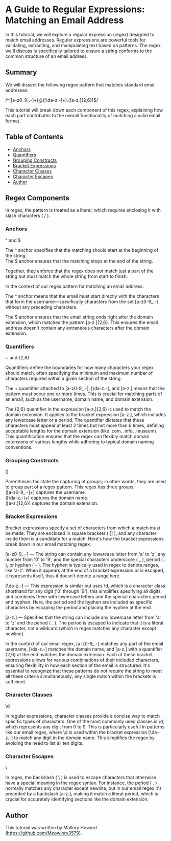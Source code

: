 # A Guide to Regular Expressions: Matching an Email Address

In this tutorial, we will explore a regular expression (regex) designed to match email addresses. Regular expressions are powerful tools for validating, extracting, and manipulating text based on patterns. The regex we'll discuss is specifically tailored to ensure a string conforms to the common structure of an email address.

## Summary

We will dissect the following regex pattern that matches standard email addresses:    

/^([a-z0-9_\.-]+)@([\da-z\.-]+)\.([a-z\.]{2,6})$/  

This tutorial will break down each component of this regex, explaining how each part contributes to the overall functionality of matching a valid email format.  

## Table of Contents

- [Anchors](#anchors)
- [Quantifiers](#quantifiers)
- [Grouping Constructs](#grouping-constructs)
- [Bracket Expressions](#bracket-expressions)
- [Character Classes](#character-classes)
- [Character Escapes](#character-escapes)
- [Author](#author)

## Regex Components
In regex, the pattern is treated as a literal, which requires enclosing it with slash characters ( / ).

### Anchors
^ and $

The ^ anchor specifies that the matching should start at the beginning of the string.  
The $ anchor ensures that the matching stops at the end of the string.  

Together, they enforce that the regex does not match just a part of the string but must match the whole string from start to finish.  

In the context of our regex pattern for matching an email address:  

The ^ anchor means that the email must start directly with the characters that form the username—specifically characters from the set [a-z0-9_\.-] without any preceding characters.      

The $ anchor ensures that the email string ends right after the domain extension, which matches the pattern [a-z\.]{2,6}. This ensures the email address doesn't contain any extraneous characters after the domain extension.  

### Quantifiers
\+ and {2,6}

Quantifiers define the boundaries for how many characters your regex should match, often specifying the minimum and maximum number of characters required within a given section of the string.  

The + quantifier attached to [a-z0-9_\.-], [\da-z\.-], and [a-z\.] means that the pattern must occur one or more times. This is crucial for matching parts of an email, such as the username, domain name, and domain extension.  

The {2,6} quantifier in the expression [a-z\.]{2,6} is used to match the domain extension. It applies to the bracket expression [a-z\.], which includes any lowercase letter or a period. The quantifier dictates that these characters must appear at least 2 times but not more than 6 times, defining acceptable lengths for the domain extension (like .com, .info, .museum). This quantification ensures that the regex can flexibly match domain extensions of various lengths while adhering to typical domain naming conventions.  

### Grouping Constructs
()

Parentheses facilitate the capturing of groups; in other words, they are used to group part of a regex pattern. This regex has three groups:  
([a-z0-9_\.-]+) captures the username.  
([\da-z\.-]+) captures the domain name.  
([a-z\.]{2,6}) captures the domain extension.  

### Bracket Expressions

Bracket expressions specify a set of characters from which a match must be made. They are enclosed in square brackets ( [] ), and any character inside them is a candidate for a match. Here's how the bracket expressions break down in our email matching regex:  

[a-z0-9_\.-] — The string can contain any lowercase letter from 'a' to 'z', any number from '0' to '9', and the special characters underscore ( _ ), period ( . ), or hyphen ( - ). The hyphen is typically used in regex to denote ranges, like 'a-z'. When it appears at the end of a bracket expression or is escaped, it represents itself, thus it doesn't denote a range here.  

[\da-z\.-] — This expression is similar but uses \d, which is a character class shorthand for any digit ('0' through '9'); this simplifies specifying all digits and combines them with lowercase letters and the special characters period and hyphen. Here, the period and the hyphen are included as specific characters by escaping the period and placing the hyphen at the end.  

[a-z\.] — Specifies that the string can include any lowercase letter from 'a' to 'z' and the period ( . ). The period is escaped to indicate that it is a literal character, not a wildcard (which in regex matches any character except newline).  

In the context of our email regex, [a-z0-9_\.-] matches any part of the email username, [\da-z\.-] matches the domain name, and [a-z\.] with a quantifier {2,6} at the end matches the domain extension. Each of these bracket expressions allows for various combinations of their included characters, ensuring flexibility in how each section of the email is structured. It's essential to recognize that these patterns do not require the string to meet all these criteria simultaneously; any single match within the brackets is sufficient.  

### Character Classes
\d

In regular expressions, character classes provide a concise way to match specific types of characters. One of the most commonly used classes is \d, which represents any digit from 0 to 9. This is particularly useful in patterns like our email regex, where \d is used within the bracket expression [\da-z\.-] to match any digit in the domain name. This simplifies the regex by avoiding the need to list all ten digits.  

### Character Escapes
\

In regex, the backslash ( \ ) is used to escape characters that otherwise have a special meaning in the regex syntax. For instance, the period ( . ) normally matches any character except newline, but in our email regex it's preceded by a backslash [a-z\.], making it match a literal period, which is crucial for accurately identifying sections like the domain extension.  

## Author

This tutorial was written by Mallory Howard (https://github.com/Meowlory3579).

